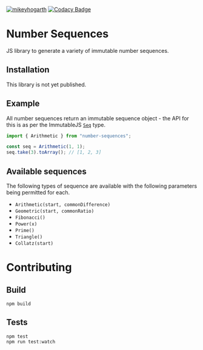 [![mikeyhogarth](https://circleci.com/gh/mikeyhogarth/number-sequences.svg?style=svg)](https://circleci.com/gh/mikeyhogarth/number-sequences)
[![Codacy Badge](https://app.codacy.com/project/badge/Grade/d86b1fb82cf54880854ac0649ef3ab0f)](https://www.codacy.com/manual/mikeyhogarth/number-sequences?utm_source=github.com&utm_medium=referral&utm_content=mikeyhogarth/number-sequences&utm_campaign=Badge_Grade)

# Number Sequences

JS library to generate a variety of immutable number sequences.

## Installation

This library is not yet published.

## Example

All number sequences return an immutable sequence object - the
API for this is as per the ImmutableJS [`Seq`](https://immutable-js.github.io/immutable-js/docs/#/Seq) type.

```javascript
import { Arithmetic } from "number-sequences";

const seq = Arithmetic(1, 1);
seq.take(3).toArray(); // [1, 2, 3]
```

## Available sequences

The following types of sequence are available with the following parameters being permitted for each.

- `Arithmetic(start, commonDifference)`
- `Geometric(start, commonRatio)`
- `Fibonacci()`
- `Power(x)`
- `Prime()`
- `Triangle()`
- `Collatz(start)`

# Contributing

## Build

```
npm build
```

## Tests

```
npm test
npm run test:watch
```
